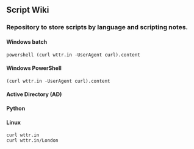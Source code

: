 ## Script Wiki

### Repository to store scripts by language and scripting notes.

#### Windows batch
    powershell (curl wttr.in -UserAgent curl).content
#### Windows PowerShell
    (curl wttr.in -UserAgent curl).content
#### Active Directory (AD)
#### Python
#### Linux
    curl wttr.in
    curl wttr.in/London
